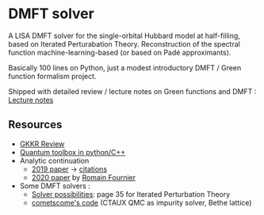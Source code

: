 # DMFT solver

A LISA DMFT solver for the single-orbital Hubbard model at half-filling, based on Iterated Perturabation Theory. Reconstruction of the spectral function machine-learning-based (or based on Padé approximants).

Basically 100 lines on Python, just a modest introductory DMFT / Green function formalism project.

Shipped with detailed review / lecture notes on Green functions and DMFT : [Lecture notes](https://raw.githubusercontent.com/romainfd/DMFT-solver/main/notes/dmft.pdf)

## Resources
- [GKKR Review](https://www.physics.rutgers.edu/~gkguest/papers/rmp63_1996_p13_Kotliar.pdf)
- [Quantum toolbox in python/C++](https://triqs.github.io/triqs/latest/)
- Analytic continuation
   - [2019 paper](https://arxiv.org/abs/1806.03841) -> [citations](https://scholar.google.co.il/scholar?oi=bibs&hl=en&cites=18149676228975098363)
   - [2020 paper](https://actu.epfl.ch/news/le-machine-learning-pour-les-problemes-de-prolonge/) by [Romain Fournier](https://www.linkedin.com/in/romain-fournier-08466895)
- Some DMFT solvers :
   - [Solver possibilities](https://www.theorie.physik.uni-muenchen.de/activities/schools/archiv/asc_school_17/extramaterial/parcollet_slides_3.pdf): page 35 for Iterated Perturbation Theory
   - [cometscome's code](https://github.com/cometscome/DMFT_withJulia) (CTAUX QMC as impurity solver, Bethe lattice)
